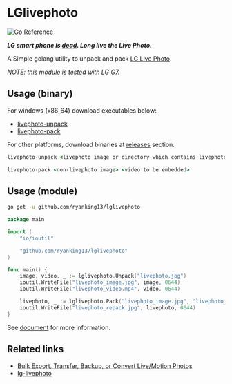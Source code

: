 # LGlivephoto

[![Go Reference](https://pkg.go.dev/badge/github.com/ryanking13/lglivephoto.svg)](https://pkg.go.dev/github.com/ryanking13/lglivephoto)

**_LG smart phone is [dead](https://www.lgnewsroom.com/2021/04/lg-to-close-mobile-phone-business-worldwide/). Long live the Live Photo._**

A Simple golang utility to unpack and pack [LG Live Photo](https://www.lg.com/uk/support/product-help/CT00008356-20150844039308).

_NOTE: this module is tested with LG G7._
## Usage (binary)

For windows (x86_64) download executables below:

- [livephoto-unpack](https://github.com/ryanking13/lglivephoto/releases/download/v0.1.2/livephoto-pack.exe)
- [livephoto-pack](https://github.com/ryanking13/lglivephoto/releases/download/v0.1.2/livephoto-pack.exe)

For other platforms, download binaries at [releases](https://github.com/ryanking13/lglivephoto/releases) section.

```bat
livephoto-unpack <livephoto image or directory which contains livephoto images>
```

```bat
livephoto-pack <non-livephoto image> <video to be embedded>
```

## Usage (module)

```sh
go get -u github.com/ryanking13/lglivephoto
```

```go
package main

import (
	"io/ioutil"

	"github.com/ryanking13/lglivephoto"
)

func main() {
	image, video, _ := lglivephoto.Unpack("livephoto.jpg")
	ioutil.WriteFile("livephoto_image.jpg", image, 0644)
	ioutil.WriteFile("livephoto_video.mp4", video, 0644)

	livephoto, _ := lglivephoto.Pack("livephoto_image.jpg", "livephoto_video.mp4")
	ioutil.WriteFile("livephoto_repack.jpg", livephoto, 0644)
}
```

See [document](https://pkg.go.dev/github.com/ryanking13/lglivephoto) for more information.

## Related links

- [Bulk Export, Transfer, Backup, or Convert Live/Motion Photos](https://www.reddit.com/r/lgg7/comments/avmv78/comment/ehns29d)
- [lg-livephoto](https://github.com/coldmund/lg-livephoto)